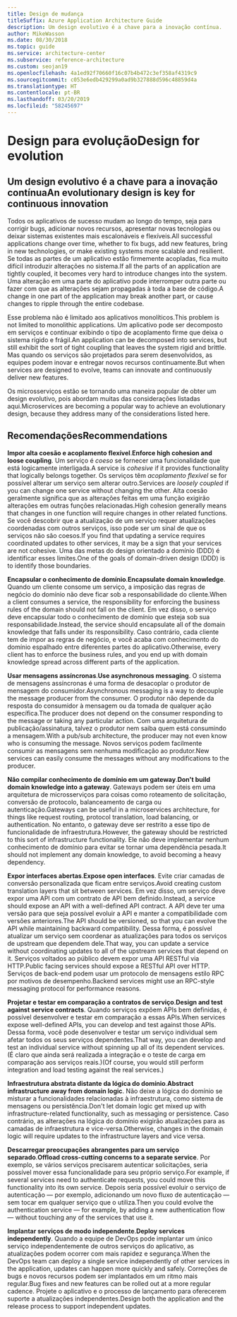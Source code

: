```yaml
---
title: Design de mudança
titleSuffix: Azure Application Architecture Guide
description: Um design evolutivo é a chave para a inovação contínua.
author: MikeWasson
ms.date: 08/30/2018
ms.topic: guide
ms.service: architecture-center
ms.subservice: reference-architecture
ms.custom: seojan19
ms.openlocfilehash: 4a1ed92f70660f16c07b4b472c3ef358af4319c9
ms.sourcegitcommit: c053e6edb429299a0ad9b327888d596c48859d4a
ms.translationtype: HT
ms.contentlocale: pt-BR
ms.lasthandoff: 03/20/2019
ms.locfileid: "58245697"
---
```

# <a name="design-for-evolution"></a><span data-ttu-id="c509c-103">Design para evolução</span><span class="sxs-lookup"><span data-stu-id="c509c-103">Design for evolution</span></span>

## <a name="an-evolutionary-design-is-key-for-continuous-innovation"></a><span data-ttu-id="c509c-104">Um design evolutivo é a chave para a inovação contínua</span><span class="sxs-lookup"><span data-stu-id="c509c-104">An evolutionary design is key for continuous innovation</span></span>

<span data-ttu-id="c509c-105">Todos os aplicativos de sucesso mudam ao longo do tempo, seja para corrigir bugs, adicionar novos recursos, apresentar novas tecnologias ou deixar sistemas existentes mais escalonáveis e flexíveis.</span><span class="sxs-lookup"><span data-stu-id="c509c-105">All successful applications change over time, whether to fix bugs, add new features, bring in new technologies, or make existing systems more scalable and resilient.</span></span> <span data-ttu-id="c509c-106">Se todas as partes de um aplicativo estão firmemente acopladas, fica muito difícil introduzir alterações no sistema.</span><span class="sxs-lookup"><span data-stu-id="c509c-106">If all the parts of an application are tightly coupled, it becomes very hard to introduce changes into the system.</span></span> <span data-ttu-id="c509c-107">Uma alteração em uma parte do aplicativo pode interromper outra parte ou fazer com que as alterações sejam propagadas à toda a base de código.</span><span class="sxs-lookup"><span data-stu-id="c509c-107">A change in one part of the application may break another part, or cause changes to ripple through the entire codebase.</span></span>

<span data-ttu-id="c509c-108">Esse problema não é limitado aos aplicativos monolíticos.</span><span class="sxs-lookup"><span data-stu-id="c509c-108">This problem is not limited to monolithic applications.</span></span> <span data-ttu-id="c509c-109">Um aplicativo pode ser decomposto em serviços e continuar exibindo o tipo de acoplamento firme que deixa o sistema rígido e frágil.</span><span class="sxs-lookup"><span data-stu-id="c509c-109">An application can be decomposed into services, but still exhibit the sort of tight coupling that leaves the system rigid and brittle.</span></span> <span data-ttu-id="c509c-110">Mas quando os serviços são projetados para serem desenvolvidos, as equipes podem inovar e entregar novos recursos continuamente.</span><span class="sxs-lookup"><span data-stu-id="c509c-110">But when services are designed to evolve, teams can innovate and continuously deliver new features.</span></span>

<span data-ttu-id="c509c-111">Os microsserviços estão se tornando uma maneira popular de obter um design evolutivo, pois abordam muitas das considerações listadas aqui.</span><span class="sxs-lookup"><span data-stu-id="c509c-111">Microservices are becoming a popular way to achieve an evolutionary design, because they address many of the considerations listed here.</span></span>

## <a name="recommendations"></a><span data-ttu-id="c509c-112">Recomendações</span><span class="sxs-lookup"><span data-stu-id="c509c-112">Recommendations</span></span>

<span data-ttu-id="c509c-113">**Impor alta coesão e acoplamento flexível**.</span><span class="sxs-lookup"><span data-stu-id="c509c-113">**Enforce high cohesion and loose coupling**.</span></span> <span data-ttu-id="c509c-114">Um serviço é *coeso* se fornecer uma funcionalidade que está logicamente interligada.</span><span class="sxs-lookup"><span data-stu-id="c509c-114">A service is *cohesive* if it provides functionality that logically belongs together.</span></span> <span data-ttu-id="c509c-115">Os serviços têm *acoplamento flexível* se for possível alterar um serviço sem alterar outro.</span><span class="sxs-lookup"><span data-stu-id="c509c-115">Services are *loosely coupled* if you can change one service without changing the other.</span></span> <span data-ttu-id="c509c-116">Alta coesão geralmente significa que as alterações feitas em uma função exigirão alterações em outras funções relacionadas.</span><span class="sxs-lookup"><span data-stu-id="c509c-116">High cohesion generally means that changes in one function will require changes in other related functions.</span></span> <span data-ttu-id="c509c-117">Se você descobrir que a atualização de um serviço requer atualizações coordenadas com outros serviços, isso pode ser um sinal de que os serviços não são coesos.</span><span class="sxs-lookup"><span data-stu-id="c509c-117">If you find that updating a service requires coordinated updates to other services, it may be a sign that your services are not cohesive.</span></span> <span data-ttu-id="c509c-118">Uma das metas do design orientado a domínio (DDD) é identificar esses limites.</span><span class="sxs-lookup"><span data-stu-id="c509c-118">One of the goals of domain-driven design (DDD) is to identify those boundaries.</span></span>

<span data-ttu-id="c509c-119">**Encapsular o conhecimento de domínio**.</span><span class="sxs-lookup"><span data-stu-id="c509c-119">**Encapsulate domain knowledge**.</span></span> <span data-ttu-id="c509c-120">Quando um cliente consome um serviço, a imposição das regras de negócio do domínio não deve ficar sob a responsabilidade do cliente.</span><span class="sxs-lookup"><span data-stu-id="c509c-120">When a client consumes a service, the responsibility for enforcing the business rules of the domain should not fall on the client.</span></span> <span data-ttu-id="c509c-121">Em vez disso, o serviço deve encapsular todo o conhecimento de domínio que esteja sob sua responsabilidade.</span><span class="sxs-lookup"><span data-stu-id="c509c-121">Instead, the service should encapsulate all of the domain knowledge that falls under its responsibility.</span></span> <span data-ttu-id="c509c-122">Caso contrário, cada cliente tem de impor as regras de negócio, e você acaba com conhecimento do domínio espalhado entre diferentes partes do aplicativo.</span><span class="sxs-lookup"><span data-stu-id="c509c-122">Otherwise, every client has to enforce the business rules, and you end up with domain knowledge spread across different parts of the application.</span></span>

<span data-ttu-id="c509c-123">**Usar mensagens assíncronas**.</span><span class="sxs-lookup"><span data-stu-id="c509c-123">**Use asynchronous messaging**.</span></span> <span data-ttu-id="c509c-124">O sistema de mensagens assíncronas é uma forma de desacoplar o produtor de mensagem do consumidor.</span><span class="sxs-lookup"><span data-stu-id="c509c-124">Asynchronous messaging is a way to decouple the message producer from the consumer.</span></span> <span data-ttu-id="c509c-125">O produtor não depende da resposta do consumidor à mensagem ou da tomada de qualquer ação específica.</span><span class="sxs-lookup"><span data-stu-id="c509c-125">The producer does not depend on the consumer responding to the message or taking any particular action.</span></span> <span data-ttu-id="c509c-126">Com uma arquitetura de publicação/assinatura, talvez o produtor nem saiba quem está consumindo a mensagem.</span><span class="sxs-lookup"><span data-stu-id="c509c-126">With a pub/sub architecture, the producer may not even know who is consuming the message.</span></span> <span data-ttu-id="c509c-127">Novos serviços podem facilmente consumir as mensagens sem nenhuma modificação ao produtor.</span><span class="sxs-lookup"><span data-stu-id="c509c-127">New services can easily consume the messages without any modifications to the producer.</span></span>

<span data-ttu-id="c509c-128">**Não compilar conhecimento de domínio em um gateway**.</span><span class="sxs-lookup"><span data-stu-id="c509c-128">**Don't build domain knowledge into a gateway**.</span></span> <span data-ttu-id="c509c-129">Gateways podem ser úteis em uma arquitetura de microsserviços para coisas como roteamento de solicitação, conversão de protocolo, balanceamento de carga ou autenticação.</span><span class="sxs-lookup"><span data-stu-id="c509c-129">Gateways can be useful in a microservices architecture, for things like request routing, protocol translation, load balancing, or authentication.</span></span> <span data-ttu-id="c509c-130">No entanto, o gateway deve ser restrito a esse tipo de funcionalidade de infraestrutura.</span><span class="sxs-lookup"><span data-stu-id="c509c-130">However, the gateway should be restricted to this sort of infrastructure functionality.</span></span> <span data-ttu-id="c509c-131">Ele não deve implementar nenhum conhecimento de domínio para evitar se tornar uma dependência pesada.</span><span class="sxs-lookup"><span data-stu-id="c509c-131">It should not implement any domain knowledge, to avoid becoming a heavy dependency.</span></span>

<span data-ttu-id="c509c-132">**Expor interfaces abertas**.</span><span class="sxs-lookup"><span data-stu-id="c509c-132">**Expose open interfaces**.</span></span> <span data-ttu-id="c509c-133">Evite criar camadas de conversão personalizada que ficam entre serviços.</span><span class="sxs-lookup"><span data-stu-id="c509c-133">Avoid creating custom translation layers that sit between services.</span></span> <span data-ttu-id="c509c-134">Em vez disso, um serviço deve expor uma API com um contrato de API bem definido.</span><span class="sxs-lookup"><span data-stu-id="c509c-134">Instead, a service should expose an API with a well-defined API contract.</span></span> <span data-ttu-id="c509c-135">A API deve ter uma versão para que seja possível evoluir a API e manter a compatibilidade com versões anteriores.</span><span class="sxs-lookup"><span data-stu-id="c509c-135">The API should be versioned, so that you can evolve the API while maintaining backward compatibility.</span></span> <span data-ttu-id="c509c-136">Dessa forma, é possível atualizar um serviço sem coordenar as atualizações para todos os serviços de upstream que dependem dele.</span><span class="sxs-lookup"><span data-stu-id="c509c-136">That way, you can update a service without coordinating updates to all of the upstream services that depend on it.</span></span> <span data-ttu-id="c509c-137">Serviços voltados ao público devem expor uma API RESTful via HTTP.</span><span class="sxs-lookup"><span data-stu-id="c509c-137">Public facing services should expose a RESTful API over HTTP.</span></span> <span data-ttu-id="c509c-138">Serviços de back-end podem usar um protocolo de mensagens estilo RPC por motivos de desempenho.</span><span class="sxs-lookup"><span data-stu-id="c509c-138">Backend services might use an RPC-style messaging protocol for performance reasons.</span></span>

<span data-ttu-id="c509c-139">**Projetar e testar em comparação a contratos de serviço**.</span><span class="sxs-lookup"><span data-stu-id="c509c-139">**Design and test against service contracts**.</span></span> <span data-ttu-id="c509c-140">Quando serviços expõem APIs bem definidas, é possível desenvolver e testar em comparação a essas APIs.</span><span class="sxs-lookup"><span data-stu-id="c509c-140">When services expose well-defined APIs, you can develop and test against those APIs.</span></span> <span data-ttu-id="c509c-141">Dessa forma, você pode desenvolver e testar um serviço individual sem afetar todos os seus serviços dependentes.</span><span class="sxs-lookup"><span data-stu-id="c509c-141">That way, you can develop and test an individual service without spinning up all of its dependent services.</span></span> <span data-ttu-id="c509c-142">(É claro que ainda será realizada a integração e o teste de carga em comparação aos serviços reais.)</span><span class="sxs-lookup"><span data-stu-id="c509c-142">(Of course, you would still perform integration and load testing against the real services.)</span></span>

<span data-ttu-id="c509c-143">**Infraestrutura abstrata distante da lógica do domínio**.</span><span class="sxs-lookup"><span data-stu-id="c509c-143">**Abstract infrastructure away from domain logic**.</span></span> <span data-ttu-id="c509c-144">Não deixe a lógica do domínio se misturar a funcionalidades relacionadas à infraestrutura, como sistema de mensagens ou persistência.</span><span class="sxs-lookup"><span data-stu-id="c509c-144">Don't let domain logic get mixed up with infrastructure-related functionality, such as messaging or persistence.</span></span> <span data-ttu-id="c509c-145">Caso contrário, as alterações na lógica do domínio exigirão atualizações para as camadas de infraestrutura e vice-versa.</span><span class="sxs-lookup"><span data-stu-id="c509c-145">Otherwise, changes in the domain logic will require updates to the infrastructure layers and vice versa.</span></span>

<span data-ttu-id="c509c-146">**Descarregar preocupações abrangentes para um serviço separado**.</span><span class="sxs-lookup"><span data-stu-id="c509c-146">**Offload cross-cutting concerns to a separate service**.</span></span> <span data-ttu-id="c509c-147">Por exemplo, se vários serviços precisarem autenticar solicitações, seria possível mover essa funcionalidade para seu próprio serviço.</span><span class="sxs-lookup"><span data-stu-id="c509c-147">For example, if several services need to authenticate requests, you could move this functionality into its own service.</span></span> <span data-ttu-id="c509c-148">Depois seria possível evoluir o serviço de autenticação &mdash; por exemplo, adicionando um novo fluxo de autenticação &mdash; sem tocar em qualquer serviço que o utiliza.</span><span class="sxs-lookup"><span data-stu-id="c509c-148">Then you could evolve the authentication service &mdash; for example, by adding a new authentication flow &mdash; without touching any of the services that use it.</span></span>

<span data-ttu-id="c509c-149">**Implantar serviços de modo independente**.</span><span class="sxs-lookup"><span data-stu-id="c509c-149">**Deploy services independently**.</span></span> <span data-ttu-id="c509c-150">Quando a equipe de DevOps pode implantar um único serviço independentemente de outros serviços do aplicativo, as atualizações podem ocorrer com mais rapidez e segurança.</span><span class="sxs-lookup"><span data-stu-id="c509c-150">When the DevOps team can deploy a single service independently of other services in the application, updates can happen more quickly and safely.</span></span> <span data-ttu-id="c509c-151">Correções de bugs e novos recursos podem ser implantados em um ritmo mais regular.</span><span class="sxs-lookup"><span data-stu-id="c509c-151">Bug fixes and new features can be rolled out at a more regular cadence.</span></span> <span data-ttu-id="c509c-152">Projete o aplicativo e o processo de lançamento para oferecerem suporte a atualizações independentes.</span><span class="sxs-lookup"><span data-stu-id="c509c-152">Design both the application and the release process to support independent updates.</span></span>
